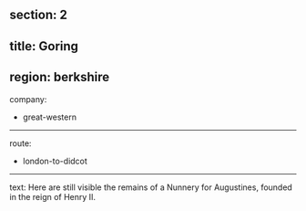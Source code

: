 section: 2
----
title: Goring
----
region: berkshire
----
company:
- great-western
----
route:
- london-to-didcot
----
text: Here are still visible the remains of a Nunnery for Augustines, founded in the reign of Henry II.

